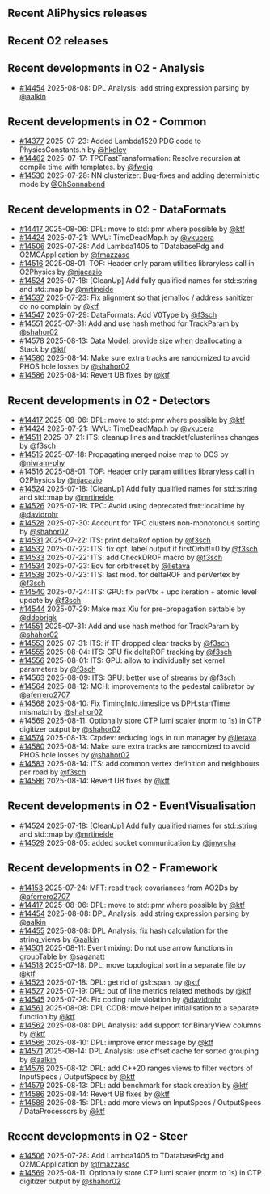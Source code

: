## Recent AliPhysics releases
## Recent O2 releases
## Recent developments in O2 - Analysis
- [\#14454](https://github.com/AliceO2Group/AliceO2/pull/14454) 2025-08-08: DPL Analysis: add string expression parsing by [@aalkin](https://github.com/aalkin)
## Recent developments in O2 - Common
- [\#14377](https://github.com/AliceO2Group/AliceO2/pull/14377) 2025-07-23: Added Lambda1520 PDG code to PhysicsConstants.h by [@hkoley](https://github.com/hkoley)
- [\#14462](https://github.com/AliceO2Group/AliceO2/pull/14462) 2025-07-17: TPCFastTransformation: Resolve recursion at compile time with templates. by [@fweig](https://github.com/fweig)
- [\#14530](https://github.com/AliceO2Group/AliceO2/pull/14530) 2025-07-28: NN clusterizer: Bug-fixes and adding deterministic mode by [@ChSonnabend](https://github.com/ChSonnabend)
## Recent developments in O2 - DataFormats
- [\#14417](https://github.com/AliceO2Group/AliceO2/pull/14417) 2025-08-06: DPL: move to std::pmr where possible by [@ktf](https://github.com/ktf)
- [\#14424](https://github.com/AliceO2Group/AliceO2/pull/14424) 2025-07-21: IWYU: TimeDeadMap.h by [@vkucera](https://github.com/vkucera)
- [\#14506](https://github.com/AliceO2Group/AliceO2/pull/14506) 2025-07-28: Add Lambda1405 to TDatabasePdg and O2MCApplication by [@fmazzasc](https://github.com/fmazzasc)
- [\#14516](https://github.com/AliceO2Group/AliceO2/pull/14516) 2025-08-01: TOF: Header only param utilities libraryless call in O2Physics by [@njacazio](https://github.com/njacazio)
- [\#14524](https://github.com/AliceO2Group/AliceO2/pull/14524) 2025-07-18: [CleanUp] Add fully qualified names for std::string and std::map by [@mrtineide](https://github.com/mrtineide)
- [\#14537](https://github.com/AliceO2Group/AliceO2/pull/14537) 2025-07-23: Fix alignment so that jemalloc / address sanitizer do no complain by [@ktf](https://github.com/ktf)
- [\#14547](https://github.com/AliceO2Group/AliceO2/pull/14547) 2025-07-29: DataFormats: Add V0Type by [@f3sch](https://github.com/f3sch)
- [\#14551](https://github.com/AliceO2Group/AliceO2/pull/14551) 2025-07-31: Add and use hash method for TrackParam by [@shahor02](https://github.com/shahor02)
- [\#14578](https://github.com/AliceO2Group/AliceO2/pull/14578) 2025-08-13: Data Model: provide size when deallocating a Stack by [@ktf](https://github.com/ktf)
- [\#14580](https://github.com/AliceO2Group/AliceO2/pull/14580) 2025-08-14: Make sure extra tracks are randomized to avoid PHOS hole losses by [@shahor02](https://github.com/shahor02)
- [\#14586](https://github.com/AliceO2Group/AliceO2/pull/14586) 2025-08-14: Revert UB fixes by [@ktf](https://github.com/ktf)
## Recent developments in O2 - Detectors
- [\#14417](https://github.com/AliceO2Group/AliceO2/pull/14417) 2025-08-06: DPL: move to std::pmr where possible by [@ktf](https://github.com/ktf)
- [\#14424](https://github.com/AliceO2Group/AliceO2/pull/14424) 2025-07-21: IWYU: TimeDeadMap.h by [@vkucera](https://github.com/vkucera)
- [\#14511](https://github.com/AliceO2Group/AliceO2/pull/14511) 2025-07-21: ITS: cleanup lines and tracklet/clusterlines changes by [@f3sch](https://github.com/f3sch)
- [\#14515](https://github.com/AliceO2Group/AliceO2/pull/14515) 2025-07-18: Propagating merged noise map to DCS by [@nivram-phy](https://github.com/nivram-phy)
- [\#14516](https://github.com/AliceO2Group/AliceO2/pull/14516) 2025-08-01: TOF: Header only param utilities libraryless call in O2Physics by [@njacazio](https://github.com/njacazio)
- [\#14524](https://github.com/AliceO2Group/AliceO2/pull/14524) 2025-07-18: [CleanUp] Add fully qualified names for std::string and std::map by [@mrtineide](https://github.com/mrtineide)
- [\#14526](https://github.com/AliceO2Group/AliceO2/pull/14526) 2025-07-18: TPC: Avoid using deprecated fmt::localtime by [@davidrohr](https://github.com/davidrohr)
- [\#14528](https://github.com/AliceO2Group/AliceO2/pull/14528) 2025-07-30: Account for TPC clusters non-monotonous sorting by [@shahor02](https://github.com/shahor02)
- [\#14531](https://github.com/AliceO2Group/AliceO2/pull/14531) 2025-07-22: ITS: print deltaRof option by [@f3sch](https://github.com/f3sch)
- [\#14532](https://github.com/AliceO2Group/AliceO2/pull/14532) 2025-07-22: ITS: fix opt. label output if firstOrbit!=0 by [@f3sch](https://github.com/f3sch)
- [\#14533](https://github.com/AliceO2Group/AliceO2/pull/14533) 2025-07-22: ITS: add CheckDROF macro by [@f3sch](https://github.com/f3sch)
- [\#14534](https://github.com/AliceO2Group/AliceO2/pull/14534) 2025-07-23: Eov for orbitreset by [@lietava](https://github.com/lietava)
- [\#14538](https://github.com/AliceO2Group/AliceO2/pull/14538) 2025-07-23: ITS: last mod. for deltaROF and perVertex by [@f3sch](https://github.com/f3sch)
- [\#14540](https://github.com/AliceO2Group/AliceO2/pull/14540) 2025-07-24: ITS: GPU: fix perVtx + upc iteration + atomic level update by [@f3sch](https://github.com/f3sch)
- [\#14544](https://github.com/AliceO2Group/AliceO2/pull/14544) 2025-07-29: Make max Xiu for pre-propagation settable by [@ddobrigk](https://github.com/ddobrigk)
- [\#14551](https://github.com/AliceO2Group/AliceO2/pull/14551) 2025-07-31: Add and use hash method for TrackParam by [@shahor02](https://github.com/shahor02)
- [\#14553](https://github.com/AliceO2Group/AliceO2/pull/14553) 2025-07-31: ITS: if TF dropped clear tracks by [@f3sch](https://github.com/f3sch)
- [\#14555](https://github.com/AliceO2Group/AliceO2/pull/14555) 2025-08-04: ITS: GPU fix deltaROF tracking by [@f3sch](https://github.com/f3sch)
- [\#14556](https://github.com/AliceO2Group/AliceO2/pull/14556) 2025-08-01: ITS: GPU: allow to individually set kernel parameters by [@f3sch](https://github.com/f3sch)
- [\#14563](https://github.com/AliceO2Group/AliceO2/pull/14563) 2025-08-09: ITS: GPU: better use of streams by [@f3sch](https://github.com/f3sch)
- [\#14564](https://github.com/AliceO2Group/AliceO2/pull/14564) 2025-08-12: MCH: improvements to the pedestal calibrator by [@aferrero2707](https://github.com/aferrero2707)
- [\#14568](https://github.com/AliceO2Group/AliceO2/pull/14568) 2025-08-10: Fix TimingInfo.timeslice vs DPH.startTime mismatch by [@shahor02](https://github.com/shahor02)
- [\#14569](https://github.com/AliceO2Group/AliceO2/pull/14569) 2025-08-11: Optionally store CTP lumi scaler (norm to 1s) in CTP digitizer output by [@shahor02](https://github.com/shahor02)
- [\#14574](https://github.com/AliceO2Group/AliceO2/pull/14574) 2025-08-13: Ctpdev: reducing logs in run manager by [@lietava](https://github.com/lietava)
- [\#14580](https://github.com/AliceO2Group/AliceO2/pull/14580) 2025-08-14: Make sure extra tracks are randomized to avoid PHOS hole losses by [@shahor02](https://github.com/shahor02)
- [\#14583](https://github.com/AliceO2Group/AliceO2/pull/14583) 2025-08-14: ITS: add common vertex definition and neighbours per road by [@f3sch](https://github.com/f3sch)
- [\#14586](https://github.com/AliceO2Group/AliceO2/pull/14586) 2025-08-14: Revert UB fixes by [@ktf](https://github.com/ktf)
## Recent developments in O2 - EventVisualisation
- [\#14524](https://github.com/AliceO2Group/AliceO2/pull/14524) 2025-07-18: [CleanUp] Add fully qualified names for std::string and std::map by [@mrtineide](https://github.com/mrtineide)
- [\#14529](https://github.com/AliceO2Group/AliceO2/pull/14529) 2025-08-05: added socket communication by [@jmyrcha](https://github.com/jmyrcha)
## Recent developments in O2 - Framework
- [\#14153](https://github.com/AliceO2Group/AliceO2/pull/14153) 2025-07-24: MFT: read track covariances from AO2Ds by [@aferrero2707](https://github.com/aferrero2707)
- [\#14417](https://github.com/AliceO2Group/AliceO2/pull/14417) 2025-08-06: DPL: move to std::pmr where possible by [@ktf](https://github.com/ktf)
- [\#14454](https://github.com/AliceO2Group/AliceO2/pull/14454) 2025-08-08: DPL Analysis: add string expression parsing by [@aalkin](https://github.com/aalkin)
- [\#14455](https://github.com/AliceO2Group/AliceO2/pull/14455) 2025-08-08: DPL Analysis: fix hash calculation for the string_views by [@aalkin](https://github.com/aalkin)
- [\#14501](https://github.com/AliceO2Group/AliceO2/pull/14501) 2025-08-11: Event mixing: Do not use arrow functions in groupTable by [@saganatt](https://github.com/saganatt)
- [\#14518](https://github.com/AliceO2Group/AliceO2/pull/14518) 2025-07-18: DPL: move topological sort in a separate file by [@ktf](https://github.com/ktf)
- [\#14523](https://github.com/AliceO2Group/AliceO2/pull/14523) 2025-07-18: DPL: get rid of gsl::span. by [@ktf](https://github.com/ktf)
- [\#14527](https://github.com/AliceO2Group/AliceO2/pull/14527) 2025-07-19: DPL: out of line metrics related methods by [@ktf](https://github.com/ktf)
- [\#14545](https://github.com/AliceO2Group/AliceO2/pull/14545) 2025-07-26: Fix coding rule violation by [@davidrohr](https://github.com/davidrohr)
- [\#14561](https://github.com/AliceO2Group/AliceO2/pull/14561) 2025-08-08: DPL CCDB: move helper initialisation to a separate function by [@ktf](https://github.com/ktf)
- [\#14562](https://github.com/AliceO2Group/AliceO2/pull/14562) 2025-08-08: DPL Analysis: add support for BinaryView columns by [@ktf](https://github.com/ktf)
- [\#14566](https://github.com/AliceO2Group/AliceO2/pull/14566) 2025-08-10: DPL: improve error message by [@ktf](https://github.com/ktf)
- [\#14571](https://github.com/AliceO2Group/AliceO2/pull/14571) 2025-08-14: DPL Analysis: use offset cache for sorted grouping by [@aalkin](https://github.com/aalkin)
- [\#14576](https://github.com/AliceO2Group/AliceO2/pull/14576) 2025-08-12: DPL: add C++20 ranges views to filter vectors of InputSpecs / OutputSpecs by [@ktf](https://github.com/ktf)
- [\#14579](https://github.com/AliceO2Group/AliceO2/pull/14579) 2025-08-13: DPL: add benchmark for stack creation by [@ktf](https://github.com/ktf)
- [\#14586](https://github.com/AliceO2Group/AliceO2/pull/14586) 2025-08-14: Revert UB fixes by [@ktf](https://github.com/ktf)
- [\#14588](https://github.com/AliceO2Group/AliceO2/pull/14588) 2025-08-15: DPL: add more views on InputSpecs / OutputSpecs / DataProcessors by [@ktf](https://github.com/ktf)
## Recent developments in O2 - Steer
- [\#14506](https://github.com/AliceO2Group/AliceO2/pull/14506) 2025-07-28: Add Lambda1405 to TDatabasePdg and O2MCApplication by [@fmazzasc](https://github.com/fmazzasc)
- [\#14569](https://github.com/AliceO2Group/AliceO2/pull/14569) 2025-08-11: Optionally store CTP lumi scaler (norm to 1s) in CTP digitizer output by [@shahor02](https://github.com/shahor02)
